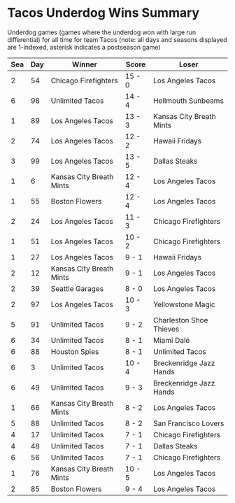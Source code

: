# Tacos Underdog Wins Summary



Underdog games (games where the underdog won with large run differential) for all time for team Tacos (note: all days and seasons displayed are 1-indexed, asterisk indicates a postseason game)


| Sea | Day | Winner | Score | Loser | 
| ------ |------ |------ |------ |------ |
| 2 | 54 | Chicago Firefighters | 15 - 0 | Los Angeles Tacos | 
| 6 | 98 | Unlimited Tacos | 14 - 4 | Hellmouth Sunbeams | 
| 1 | 89 | Los Angeles Tacos | 13 - 3 | Kansas City Breath Mints | 
| 2 | 74 | Los Angeles Tacos | 12 - 2 | Hawaii Fridays | 
| 3 | 99 | Los Angeles Tacos | 13 - 5 | Dallas Steaks | 
| 1 | 6 | Kansas City Breath Mints | 12 - 4 | Los Angeles Tacos | 
| 1 | 55 | Boston Flowers | 12 - 4 | Los Angeles Tacos | 
| 2 | 24 | Los Angeles Tacos | 11 - 3 | Chicago Firefighters | 
| 1 | 51 | Los Angeles Tacos | 10 - 2 | Chicago Firefighters | 
| 1 | 27 | Los Angeles Tacos | 9 - 1 | Hawaii Fridays | 
| 2 | 12 | Kansas City Breath Mints | 9 - 1 | Los Angeles Tacos | 
| 2 | 39 | Seattle Garages | 8 - 0 | Los Angeles Tacos | 
| 2 | 97 | Los Angeles Tacos | 10 - 3 | Yellowstone Magic | 
| 5 | 91 | Unlimited Tacos | 9 - 2 | Charleston Shoe Thieves | 
| 6 | 34 | Unlimited Tacos | 8 - 1 | Miami Dalé | 
| 6 | 88 | Houston Spies | 8 - 1 | Unlimited Tacos | 
| 6 | 3 | Unlimited Tacos | 10 - 4 | Breckenridge Jazz Hands | 
| 6 | 49 | Unlimited Tacos | 9 - 3 | Breckenridge Jazz Hands | 
| 1 | 66 | Kansas City Breath Mints | 8 - 2 | Los Angeles Tacos | 
| 5 | 88 | Unlimited Tacos | 8 - 2 | San Francisco Lovers | 
| 4 | 17 | Unlimited Tacos | 7 - 1 | Chicago Firefighters | 
| 4 | 48 | Unlimited Tacos | 7 - 1 | Dallas Steaks | 
| 6 | 56 | Unlimited Tacos | 7 - 1 | Chicago Firefighters | 
| 1 | 76 | Kansas City Breath Mints | 10 - 5 | Los Angeles Tacos | 
| 2 | 85 | Boston Flowers | 9 - 4 | Los Angeles Tacos | 


